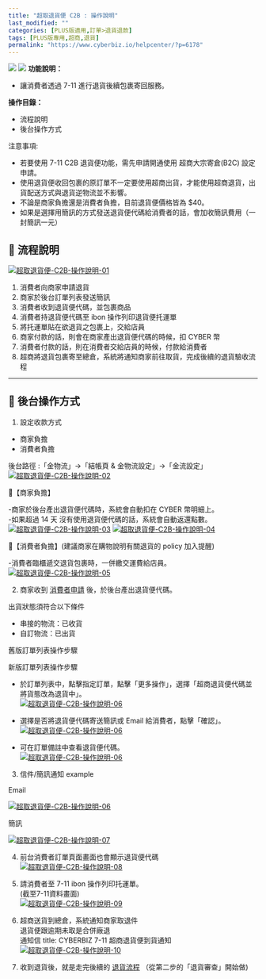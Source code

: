```yaml
---
title: "超取退貨便 C2B : 操作說明"
last_modified: ""
categories: [PLUS版適用,訂單>退貨退款]
tags: [PLUS版專用,超商,退貨]
permalink: "https://www.cyberbiz.io/helpcenter/?p=6178"
---
```


![](https://www.cyberbiz.io/helpcenter/wp-content/uploads/CYBPAYMENTS.png)
![](https://www.cyberbiz.io/helpcenter/wp-content/uploads/PLUS版1.png)
**功能說明：**  

* 讓消費者透過 7-11 進行退貨後續包裹寄回服務。

**操作目錄：**

* 流程說明 
* 後台操作方式

注意事項:  

* 若要使用 7-11 C2B 退貨便功能，需先申請開通使用 超商大宗寄倉(B2C) 設定申請。
* 使用退貨便收回包裹的原訂單不一定要使用超商出貨，才能使用超商退貨，出貨配送方式與退貨逆物流並不影響。
* 不論是商家負擔還是消費者負擔，目前退貨便價格皆為 $40。
* 如果是選擇用簡訊的方式發送退貨便代碼給消費者的話，會加收簡訊費用（一封簡訊一元）



## 📌 流程說明

[![超取退貨便-C2B-操作說明-01](https://www.cyberbiz.io/support/wp-content/uploads/超取退貨便-C2B-操作說明-01.png)](https://www.cyberbiz.io/support/wp-content/uploads/超取退貨便-C2B-操作說明-01.png)

1. 消費者向商家申請退貨
2. 商家於後台訂單列表發送簡訊
3. 消費者收到退貨便代碼，並包裹商品
4. 消費者持退貨便代碼至 ibon 操作列印退貨便托運單
5. 將托運單貼在欲退貨之包裹上，交給店員 
1. 商家付款的話，則會在商家產出退貨便代碼的時候，扣 CYBER 幣
2. 消費者付款的話，則在消費者交給店員的時候，付款給消費者
6. 超商將退貨包裹寄至總倉，系統將通知商家前往取貨，完成後續的退貨驗收流程


* * *



## 📌 後台操作方式

1. 設定收款方式  

* 商家負擔 
* 消費者負擔

後台路徑 :「金物流」→「結帳頁 & 金物流設定」→「金流設定」  
[![超取退貨便-C2B-操作說明-02](https://www.cyberbiz.io/support/wp-content/uploads/超取退貨便-C2B-操作說明-02.png)](https://www.cyberbiz.io/support/wp-content/uploads/超取退貨便-C2B-操作說明-02.png)  


📍【商家負擔】

-商家於後台產出退貨便代碼時，系統會自動扣在 CYBER 幣明細上。  
-如果超過 14 天 沒有使用退貨便代碼的話，系統會自動返還點數。  
[![超取退貨便-C2B-操作說明-03](https://www.cyberbiz.io/support/wp-content/uploads/超取退貨便-C2B-操作說明-03.png)](https://www.cyberbiz.io/support/wp-content/uploads/超取退貨便-C2B-操作說明-03.png)
[![超取退貨便-C2B-操作說明-04](https://www.cyberbiz.io/support/wp-content/uploads/超取退貨便-C2B-操作說明-04.png)](https://www.cyberbiz.io/support/wp-content/uploads/超取退貨便-C2B-操作說明-04.png)  



📍【消費者負擔】(建議商家在購物說明有關退貨的 policy 加入提醒)

-消費者臨櫃遞交退貨包裹時，一併繳交運費給店員。  
[![超取退貨便-C2B-操作說明-05](https://www.cyberbiz.io/support/wp-content/uploads/超取退貨便-C2B-操作說明-05.png)](https://www.cyberbiz.io/support/wp-content/uploads/超取退貨便-C2B-操作說明-05.png)




2. 商家收到 [消費者申請](https://www.cyberbiz.io/helpcenter/?p=5254#customerdo) 後，於後台產出退貨便代碼。  

出貨狀態須符合以下條件  

* 串接的物流：已收貨
* 自訂物流：已出貨

舊版訂單列表操作步驟  

新版訂單列表操作步驟  

* 於訂單列表中，點擊指定訂單，點擊「更多操作」，選擇「超商退貨便代碼並將貨態改為退貨中」。  
[![超取退貨便-C2B-操作說明-06](https://www.cyberbiz.io/support/wp-content/uploads/超取退貨便-C2B-操作說明11.png)](https://www.cyberbiz.io/support/wp-content/uploads/超取退貨便-C2B-操作說明11.png)



* 選擇是否將退貨便代碼寄送簡訊或 Email 給消費者，點擊「確認」。  
[![超取退貨便-C2B-操作說明-06](https://www.cyberbiz.io/support/wp-content/uploads/超取退貨便-C2B-操作說明12.png)](https://www.cyberbiz.io/support/wp-content/uploads/超取退貨便-C2B-操作說明12.png)  

* 可在訂單備註中查看退貨便代碼。  
[![超取退貨便-C2B-操作說明-06](https://www.cyberbiz.io/support/wp-content/uploads/超取退貨便-C2B-操作說明13.png)](https://www.cyberbiz.io/support/wp-content/uploads/超取退貨便-C2B-操作說明13.png)  






3. 信件/簡訊通知 example  


Email

[![超取退貨便-C2B-操作說明-06](https://www.cyberbiz.io/support/wp-content/uploads/超取退貨便-C2B-操作說明-06.png)](https://www.cyberbiz.io/support/wp-content/uploads/超取退貨便-C2B-操作說明-06.png)

簡訊

[![超取退貨便-C2B-操作說明-07](https://www.cyberbiz.io/support/wp-content/uploads/超取退貨便-C2B-操作說明-07.png)](https://www.cyberbiz.io/support/wp-content/uploads/超取退貨便-C2B-操作說明-07.png)




4. 前台消費者訂單頁面畫面也會顯示退貨便代碼  
[![超取退貨便-C2B-操作說明-08](https://www.cyberbiz.io/support/wp-content/uploads/超取退貨便-C2B-操作說明-08.png)](https://www.cyberbiz.io/support/wp-content/uploads/超取退貨便-C2B-操作說明-08.png)




5. 請消費者至 7-11 ibon 操作列印托運單。  
(截至7-11資料畫面)  
[![超取退貨便-C2B-操作說明-09](https://www.cyberbiz.io/support/wp-content/uploads/超取退貨便-C2B-操作說明-09.png)](https://www.cyberbiz.io/support/wp-content/uploads/超取退貨便-C2B-操作說明-09.png)




6. 超商送貨到總倉，系統通知商家取退件   
退貨便跟逾期未取是合併廠退  
通知信 title: CYBERBIZ 7-11 超商退貨便到貨通知  
[![超取退貨便-C2B-操作說明-10](https://www.cyberbiz.io/support/wp-content/uploads/超取退貨便-C2B-操作說明-10.png)](https://www.cyberbiz.io/support/wp-content/uploads/超取退貨便-C2B-操作說明-10.png)




7. 收到退貨後，就是走完後續的 [退貨流程](https://www.cyberbiz.io/helpcenter/?p=5254#merchantdo) （從第二步的「退貨審查」開始做) 






